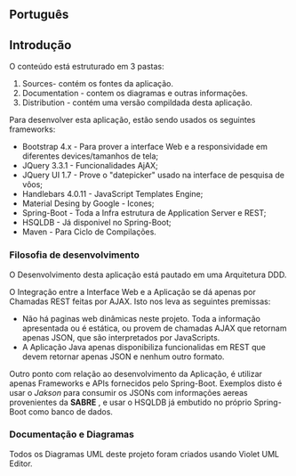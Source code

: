 


<h2>Português<h2>

<h2>Introdução</h2>

O conteúdo está estruturado em 3 pastas:

<ol>
    <li>Sources- contém os fontes da aplicação.
    <li>Documentation - contem os diagramas e outras informações.
    <li>Distribution - contém uma versão compildada desta aplicação.
</ol>

Para desenvolver esta aplicação, estão sendo usados os seguintes frameworks:

<ul>
    <li> Bootstrap 4.x - Para prover a interface Web e a responsividade em diferentes devices/tamanhos de tela;
    <li> JQuery 3.3.1 - Funcionalidades AjAX;
    <li> JQuery UI 1.7 - Prove o "datepicker" usado na interface de pesquisa de vôos;
    <li> Handlebars 4.0.11 - JavaScript Templates Engine;
    <li> Material Desing by Google - Icones;
    <li> Spring-Boot - Toda a Infra estrutura de Application Server e REST;
    <li> HSQLDB - Já disponivel no Spring-Boot;
    <li> Maven - Para  Ciclo de Compilações.
</ul>

<h3>Filosofia de desenvolvimento</h3>
    
O Desenvolvimento desta aplicação está pautado em uma Arquitetura DDD. 

O Integração entre a Interface Web e a Aplicação se dá apenas por Chamadas REST feitas por AJAX. Isto nos leva as seguintes premissas:

<ul>
<li> Não há paginas web dinâmicas neste projeto. Toda a informação apresentada ou é estática, ou provem de chamadas AJAX que retornam apenas JSON, que são interpretados por JavaScripts.
 
<li> A Aplicação Java apenas disponibiliza funcionalidas em REST que devem retornar apenas JSON e nenhum outro formato.
</ul>

Outro ponto com relação ao desenvolvimento da Aplicação, é utilizar apenas Frameworks e APIs fornecidos pelo Spring-Boot. Exemplos disto é usar o <i>Jakson</i> para consumir os JSONs com informações aereas provenientes da <b>SABRE</b> , e usar o </i>HSQLDB</i> já embutido no próprio Spring-Boot como banco de dados.

<h3>Documentação e Diagramas</h3>

Todos os Diagramas UML deste projeto foram criados usando <h href="http://alexdp.free.fr/violetumleditor/page.php">Violet UML Editor</a>.
